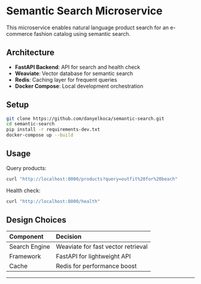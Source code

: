 # Semantic Search Microservice

This microservice enables natural language product search for an e-commerce fashion catalog using semantic search.

## Architecture

- **FastAPI Backend**: API for search and health check
- **Weaviate**: Vector database for semantic search
- **Redis**: Caching layer for frequent queries
- **Docker Compose**: Local development orchestration

## Setup

```bash
git clone https://github.com/danyelkoca/semantic-search.git
cd semantic-search
pip install -r requirements-dev.txt
docker-compose up --build
```

## Usage

Query products:

```bash
curl "http://localhost:8000/products?query=outfit%20for%20beach"
```

Health check:

```bash
curl "http://localhost:8000/health"
```

## Design Choices

| Component | Decision |
|:---|:---|
| Search Engine | Weaviate for fast vector retrieval |
| Framework | FastAPI for lightweight API |
| Cache | Redis for performance boost |

---
